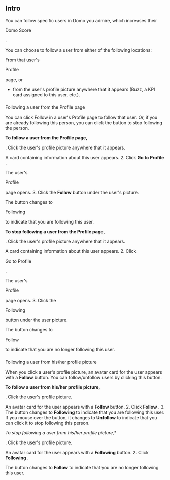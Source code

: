 

Intro
-------

You can follow specific users in Domo you admire, which increases their

Domo Score

.


 You can choose to follow a user from either of the following locations:

 From that user's

Profile

page, or
* from the user's profile picture anywhere that it appears (Buzz, a KPI card assigned to this user, etc.).


###
 Following a user from the Profile page

You can click Follow in a user's Profile page to follow that user. Or, if you are already following this person, you can click the button to stop following the person.


**To follow a user from the Profile page,**

. Click the user's profile picture anywhere that it appears.


 A card containing information about this user appears.
2. Click
 **Go to Profile**
 .


 The user's

Profile

page opens.
3. Click the
 **Follow**
 button under the user's picture.

The button changes to

Following

to indicate that you are following this user.


**To stop following a user from the Profile page,**

. Click the user's profile picture anywhere that it appears.


 A card containing information about this user appears.
2. Click

Go to Profile

.


 The user's

Profile

page opens.
3. Click the

Following

button under the user picture.


 The button changes to

Follow

to indicate that you are no longer following this user.


###
 Following a user from his/her profile picture

When you click a user's profile picture, an avatar card for the user appears with a
 **Follow**
 button. You can follow/unfollow users by clicking this button.


**To follow a user from his/her profile picture,**

. Click the user's profile picture.


 An avatar card for the user appears with a
 **Follow**
 button.
2. Click
 **Follow**
 .
3. The button changes to
 **Following**
 to indicate that you are following this user. If you mouse over the button, it changes to
 **Unfollow**
 to indicate that you can click it to stop following this person.

*To stop following a user from his/her profile picture,**

. Click the user's profile picture.


 An avatar card for the user appears with a
 **Following**
 button.
2. Click
 **Following**
 .


 The button changes to
 **Follow**
 to indicate that you are no longer following this user.


